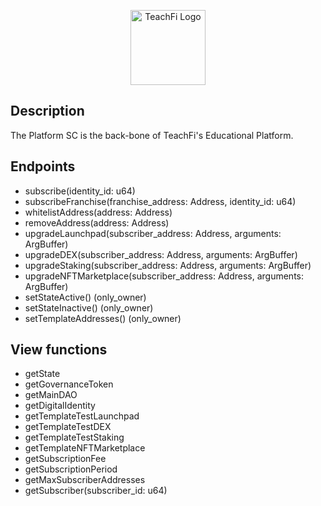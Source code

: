 <p align="center">
  <a href="https://teachfi.network/" target="blank"><img src="https://teachfi.network/teachfi-logo.svg" width="120" alt="TeachFi Logo" /></a>
</p>

## Description

The Platform SC is the back-bone of TeachFi's Educational Platform.

## Endpoints

- subscribe(identity_id: u64)
- subscribeFranchise(franchise_address: Address, identity_id: u64)
- whitelistAddress(address: Address)
- removeAddress(address: Address)
- upgradeLaunchpad(subscriber_address: Address, arguments: ArgBuffer)
- upgradeDEX(subscriber_address: Address, arguments: ArgBuffer)
- upgradeStaking(subscriber_address: Address, arguments: ArgBuffer)
- upgradeNFTMarketplace(subscriber_address: Address, arguments: ArgBuffer)
- setStateActive() (only_owner)
- setStateInactive() (only_owner)
- setTemplateAddresses() (only_owner)

## View functions

- getState
- getGovernanceToken
- getMainDAO
- getDigitalIdentity
- getTemplateTestLaunchpad
- getTemplateTestDEX
- getTemplateTestStaking
- getTemplateNFTMarketplace
- getSubscriptionFee
- getSubscriptionPeriod
- getMaxSubscriberAddresses
- getSubscriber(subscriber_id: u64)

